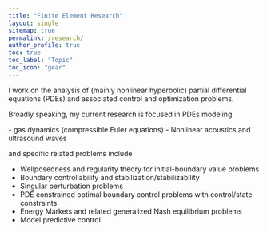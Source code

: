```yaml
---
title: "Finite Element Research"
layout: single
sitemap: true
permalink: /research/
author_profile: true
toc: true
toc_label: "Topic"
toc_icon: "gear"
---
```

I work on the analysis of (mainly nonlinear hyperbolic) partial differential equations (PDEs) and associated control and optimization problems. 

</p>
Broadly speaking, my current research is focused in PDEs modeling 
</p>
- gas dynamics (compressible Euler equations)
- Nonlinear acoustics and ultrasound waves

and specific related problems include 
- Wellposedness and regularity theory for initial-boundary value problems
- Boundary controllability and stabilization/stabilizability
- Singular perturbation problems
- PDE constrained optimal boundary control problems with control/state constraints
- Energy Markets and related generalized Nash equilibrium problems
- Model predictive control
